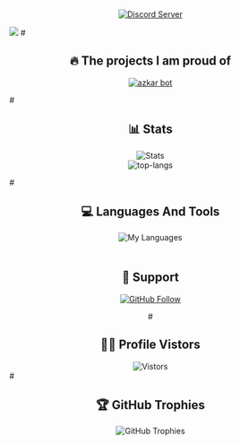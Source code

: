 <div align="center" style="margin-top: 50px;">
  <p>
    <a href="https://discord.gg/KXGnFx4TDK">
      <img src="http://invidget.switchblade.xyz/KXGnFx4TDK" alt="Discord Server"/>
    </a>
  </p>
</div>
<a href="https://discord.com/users/877717735801487360"><img src="https://lanyard.cnrad.dev/api/877717735801487360?idleMessage=%D9%88%D9%84%D8%A7%20%D8%AD%D8%A7%D8%AC%D9%87&showDisplayName=true&theme=dark" /></a>
#
<div align="center">
  <h2>🔥 The projects I am proud of</h2>
  <p>
    <a href="https://github.com/ziadta3bannafsianwmokt2b/Azkarbot-72.20">
      <img src="https://github-readme-stats.vercel.app/api/pin/?username=ziadta3bannafsianwmokt2b&repo=azkarbot-72.20&bg_color=0d1117&title_color=00ccff&text_color=a5a5a5" alt="azkar bot" />
    </a>
  </p>
</div>
    </a>
  </p>
</div>
#
<div align="center">
  <h2>📊 Stats</h2>
  <p>
    <img src="https://github-readme-stats.vercel.app/api?username=ziadta3bannafsianwmokt2b&rank_icon=github&theme=dark" alt="Stats"/>
    <br>
    <img src="https://github-readme-stats.vercel.app/api/top-langs/?username=ziadta3bannafsianwmokt2b&layout=pie&theme=dark" alt="top-langs"/>
  </p>
</div>
#
</div>
<div align="center">
  <h2>💻 Languages And Tools</h2>
    <img src="https://skillicons.dev/icons?i=js,vscode,npm,nodejs,github,discordjs,bots,discord" alt="My Languages"/>
</div>
<div align="center" style="margin-top: 50px;">
  <h2> 💌 Support </h2>
  <p>
    <a href="https://github.com/ziadta3bannafsianwmokt2b">
      <img src="https://img.shields.io/github/followers/ziadta3bannafsianwmokt2b?label=Follow&style=social" alt="GitHub Follow"/>
    </a>
  </p>
#
</div>
<div align="center">
   <h2>👨‍🏫 Profile Vistors</h2>
  <img src="https://profile-counter.glitch.me/ziadta3bannafsianwmokt2b/count.svg" alt="Vistors"/>
</div>
#
<div align="center">
  <h2>🏆 GitHub Trophies</h2>
  <img src="https://github-profile-trophy.vercel.app/?username=ziadta3bannafsianwmokt2b&theme=onedark&row=1&column=7" alt="GitHub Trophies" />
</div>
